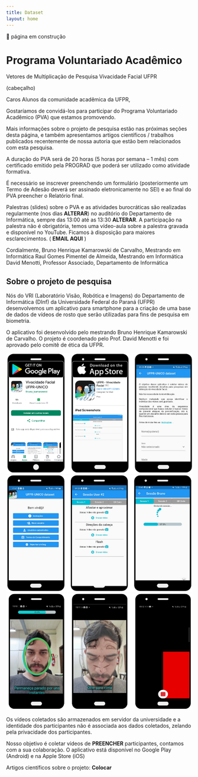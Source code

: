 ```yaml
---
title: Dataset
layout: home
---
```


🚧 página em construção
# Programa Voluntariado Acadêmico
Vetores de Multiplicação de Pesquisa
Vivacidade Facial UFPR

(cabeçalho)

Caros Alunos da comunidade acadêmica da UFPR,

Gostaríamos de convidá-los para participar do Programa Voluntariado Acadêmico (PVA) que estamos promovendo.

Mais informações sobre o projeto de pesquisa estão nas próximas seções desta página, e também apresentamos artigos científicos / trabalhos publicados recentemente de nossa autoria que estão bem relacionados com esta pesquisa.

A duração do PVA será de 20 horas (5 horas por semana – 1 mês) com certificado emitido pela PROGRAD que poderá ser utilizado como atividade formativa.

É necessário se inscrever preenchendo um formulário (posteriormente um Termo de Adesão deverá ser assinado eletronicamente no SEI) e ao final do PVA preencher o Relatório final.

Palestras (slides) sobre o PVA e as atividades burocráticas são realizadas regularmente (nos dias **ALTERAR**) no auditório do Departamento de Informática, sempre das 13:00 até as 13:30 **ALTERAR**.
A participação na palestra não é obrigatória, temos uma vídeo-aula sobre a palestra gravada e disponível no YouTube.
Ficamos à disposição para maiores esclarecimentos. ( **EMAIL AQUI** )

Cordialmente,
Bruno Henrique Kamarowski de Carvalho, Mestrando em Informática
Raul Gomes Pimentel de Almeida, Mestrando em Informática
David Menotti, Professor Associado, Departamento de Informática

## Sobre o projeto de pesquisa
Nós do VRI (Laboratório Visão, Robótica e Imagens) do Departamento de Informática (DInf) da Universidade Federal do Paraná (UFPR) desenvolvemos um aplicativo para smartphone para a criação de uma base de dados de vídeos de rosto que serão utilizadas para fins de pesquisa em biometria.

O aplicativo foi desenvolvido pelo mestrando Bruno Henrique Kamarowski de Carvalho. O projeto é coordenado pelo Prof. David Menotti e foi aprovado pelo comitê de ética da UFPR.

![](/assets/images/dataset1.png)
![](/assets/images/dataset2.png)
![](/assets/images/dataset3.png)

Os vídeos coletados são armazenados em servidor da universidade e a identidade dos participantes não é associada aos dados coletados, zelando pela privacidade dos participantes.

Nosso objetivo é coletar vídeos de **PREENCHER** participantes, contamos com a sua colaboração. O aplicativo está disponível no Google Play (Android) e na Apple Store (iOS)

Artigos científicos sobre o projeto:
**Colocar**
